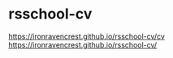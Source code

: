 # rsschool-cv
https://ironravencrest.github.io/rsschool-cv/cv
https://ironravencrest.github.io/rsschool-cv/
